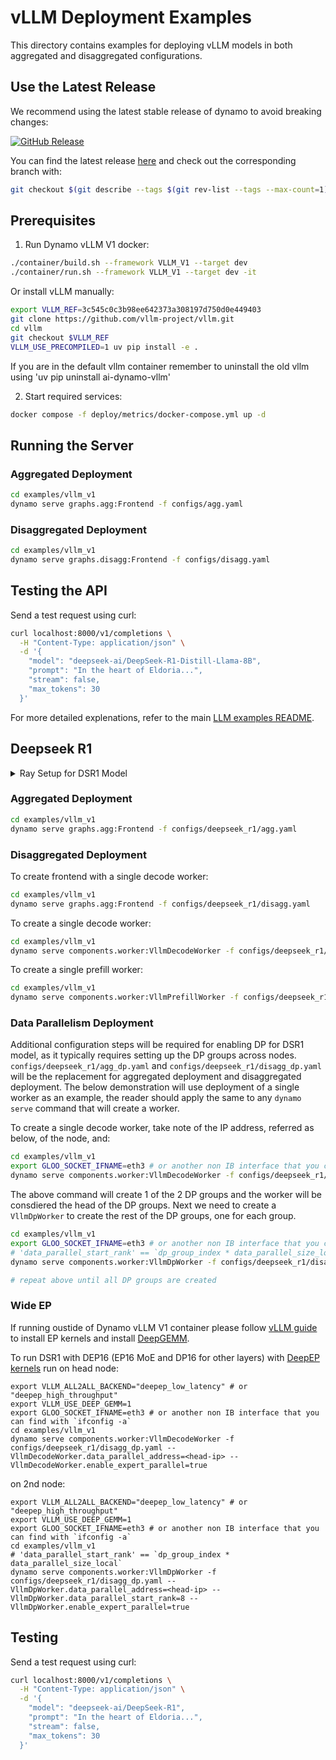 <!--
SPDX-FileCopyrightText: Copyright (c) 2025 NVIDIA CORPORATION & AFFILIATES. All rights reserved.
SPDX-License-Identifier: Apache-2.0

Licensed under the Apache License, Version 2.0 (the "License");
you may not use this file except in compliance with the License.
You may obtain a copy of the License at

http://www.apache.org/licenses/LICENSE-2.0

Unless required by applicable law or agreed to in writing, software
distributed under the License is distributed on an "AS IS" BASIS,
WITHOUT WARRANTIES OR CONDITIONS OF ANY KIND, either express or implied.
See the License for the specific language governing permissions and
limitations under the License.
-->

# vLLM Deployment Examples

This directory contains examples for deploying vLLM models in both aggregated and disaggregated configurations.

## Use the Latest Release

We recommend using the latest stable release of dynamo to avoid breaking changes:

[![GitHub Release](https://img.shields.io/github/v/release/ai-dynamo/dynamo)](https://github.com/ai-dynamo/dynamo/releases/latest)

You can find the latest release [here](https://github.com/ai-dynamo/dynamo/releases/latest) and check out the corresponding branch with:

```bash
git checkout $(git describe --tags $(git rev-list --tags --max-count=1))
```

## Prerequisites

1. Run Dynamo vLLM V1 docker:
```bash
./container/build.sh --framework VLLM_V1 --target dev
./container/run.sh --framework VLLM_V1 --target dev -it
```

Or install vLLM manually:

```bash
export VLLM_REF=3c545c0c3b98ee642373a308197d750d0e449403
git clone https://github.com/vllm-project/vllm.git
cd vllm
git checkout $VLLM_REF
VLLM_USE_PRECOMPILED=1 uv pip install -e .
```

If you are in the default vllm container remember to uninstall the old vllm using  'uv pip uninstall ai-dynamo-vllm'

2. Start required services:
```bash
docker compose -f deploy/metrics/docker-compose.yml up -d
```

## Running the Server

### Aggregated Deployment
```bash
cd examples/vllm_v1
dynamo serve graphs.agg:Frontend -f configs/agg.yaml
```

### Disaggregated Deployment
```bash
cd examples/vllm_v1
dynamo serve graphs.disagg:Frontend -f configs/disagg.yaml
```

## Testing the API

Send a test request using curl:
```bash
curl localhost:8000/v1/completions \
  -H "Content-Type: application/json" \
  -d '{
    "model": "deepseek-ai/DeepSeek-R1-Distill-Llama-8B",
    "prompt": "In the heart of Eldoria...",
    "stream": false,
    "max_tokens": 30
  }'
```

For more detailed explenations, refer to the main [LLM examples README](../llm/README.md).



## Deepseek R1

<details>
<summary>Ray Setup for DSR1 Model</summary>

**Note:** This section is only needed if a single model instance is spawning across multiple nodes without data parallelism (e.g., with tensor parallelism 16).

Each vLLM instance requires a separate Ray cluster. This means if you want to run prefill workers on some nodes and decode workers on other nodes, you need to create separate Ray clusters for each group.

**Example Setup:**
- **Prefill workers:** nodes 1 & 2
- **Decode workers:** nodes 3 & 4

**Step 1: Create Ray cluster for prefill workers (nodes 1 & 2)**

On node 1 (head node for prefill cluster):
```bash
ray start --head --port=6379
```

On node 2 (worker node for prefill cluster):
```bash
ray start --address=<node-1-ip>:6379
```

**Step 2: Create Ray cluster for decode workers (nodes 3 & 4)**

On node 3 (head node for decode cluster):
```bash
ray start --head --port=6379
```

On node 4 (worker node for decode cluster):
```bash
ray start --address=<node-3-ip>:6379
```

**Step 3: Set environment variables**

On each node, set the appropriate environment variable:
```bash
export VLLM_HOST_IP=<current-node-ip>
```

**Step 4: Verify clusters**

On each head node, verify the cluster status:
```bash
ray status
```

You should see the expected number of nodes and GPUs for each cluster.

</details>

### Aggregated Deployment

```bash
cd examples/vllm_v1
dynamo serve graphs.agg:Frontend -f configs/deepseek_r1/agg.yaml
```


### Disaggregated Deployment

To create frontend with a single decode worker:
```bash
cd examples/vllm_v1
dynamo serve graphs.agg:Frontend -f configs/deepseek_r1/disagg.yaml
```

To create a single decode worker:
```bash
cd examples/vllm_v1
dynamo serve components.worker:VllmDecodeWorker -f configs/deepseek_r1/disagg.yaml
```

To create a single prefill worker:
```bash
cd examples/vllm_v1
dynamo serve components.worker:VllmPrefillWorker -f configs/deepseek_r1/disagg.yaml
```

### Data Parallelism Deployment

Additional configuration steps will be required for enabling DP for DSR1 model,
as it typically requires setting up the DP groups across nodes.
`configs/deepseek_r1/agg_dp.yaml` and `configs/deepseek_r1/disagg_dp.yaml` will be
the replacement for aggregated deployment and disaggregated deployment.
The below demonstration will use deployment of a single worker as an example,
the reader should apply the same to any `dynamo serve` command that will create
a worker.

To create a single decode worker, take note of the IP address, referred as <head-ip> below, of the node, and:
```bash
cd examples/vllm_v1
export GLOO_SOCKET_IFNAME=eth3 # or another non IB interface that you can find with `ifconfig -a`
dynamo serve components.worker:VllmDecodeWorker -f configs/deepseek_r1/disagg_dp.yaml --VllmDecodeWorker.data_parallel_address=<head-ip>
```

The above command will create 1 of the 2 DP groups and the worker will be consdiered
the head of the DP groups. Next we need to create a `VllmDpWorker` to create the rest of the DP groups, one for each group.

```bash
cd examples/vllm_v1
export GLOO_SOCKET_IFNAME=eth3 # or another non IB interface that you can find with `ifconfig -a`
# 'data_parallel_start_rank' == `dp_group_index * data_parallel_size_local`
dynamo serve components.worker:VllmDpWorker -f configs/deepseek_r1/disagg_dp.yaml --VllmDpWorker.data_parallel_address=<head-ip> --VllmDpWorker.data_parallel_start_rank=8

# repeat above until all DP groups are created
```


### Wide EP

If running oustide of Dynamo vLLM V1 container please follow [vLLM guide](https://github.com/vllm-project/vllm/tree/main/tools/ep_kernels) to install EP kernels and install [DeepGEMM](https://github.com/deepseek-ai/DeepGEMM).

To run DSR1 with DEP16 (EP16 MoE and DP16 for other layers) with [DeepEP kernels](https://github.com/deepseek-ai/DeepEP) run on head node:

```
export VLLM_ALL2ALL_BACKEND="deepep_low_latency" # or "deepep_high_throughput"
export VLLM_USE_DEEP_GEMM=1
export GLOO_SOCKET_IFNAME=eth3 # or another non IB interface that you can find with `ifconfig -a`
cd examples/vllm_v1
dynamo serve components.worker:VllmDecodeWorker -f configs/deepseek_r1/disagg_dp.yaml --VllmDecodeWorker.data_parallel_address=<head-ip> --VllmDecodeWorker.enable_expert_parallel=true
```

on 2nd node:

```
export VLLM_ALL2ALL_BACKEND="deepep_low_latency" # or "deepep_high_throughput"
export VLLM_USE_DEEP_GEMM=1
export GLOO_SOCKET_IFNAME=eth3 # or another non IB interface that you can find with `ifconfig -a`
cd examples/vllm_v1
# 'data_parallel_start_rank' == `dp_group_index * data_parallel_size_local`
dynamo serve components.worker:VllmDpWorker -f configs/deepseek_r1/disagg_dp.yaml --VllmDpWorker.data_parallel_address=<head-ip> --VllmDpWorker.data_parallel_start_rank=8 --VllmDpWorker.enable_expert_parallel=true
```

## Testing

Send a test request using curl:
```bash
curl localhost:8000/v1/completions \
  -H "Content-Type: application/json" \
  -d '{
    "model": "deepseek-ai/DeepSeek-R1",
    "prompt": "In the heart of Eldoria...",
    "stream": false,
    "max_tokens": 30
  }'
```